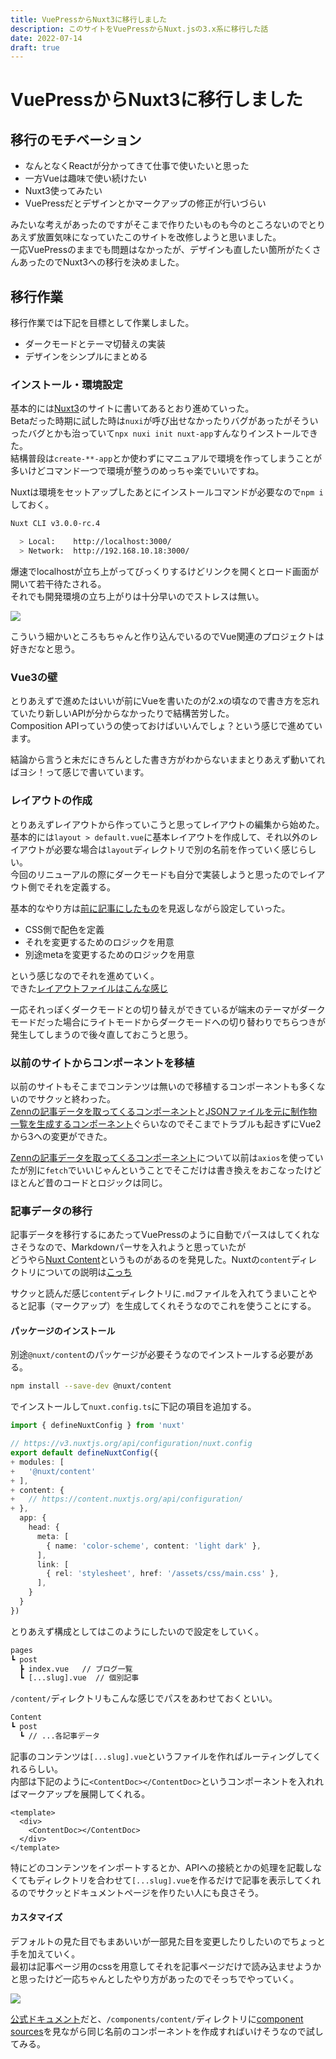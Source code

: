 ```yaml
---
title: VuePressからNuxt3に移行しました
description: このサイトをVuePressからNuxt.jsの3.x系に移行した話
date: 2022-07-14
draft: true
---
```


# VuePressからNuxt3に移行しました

## 移行のモチベーション

- なんとなくReactが分かってきて仕事で使いたいと思った
- 一方Vueは趣味で使い続けたい
- Nuxt3使ってみたい
- VuePressだとデザインとかマークアップの修正が行いづらい

みたいな考えがあったのですがそこまで作りたいものも今のところないのでとりあえず放置気味になっていたこのサイトを改修しようと思いました。  
一応VuePressのままでも問題はなかったが、デザインも直したい箇所がたくさんあったのでNuxt3への移行を決めました。

## 移行作業

移行作業では下記を目標として作業しました。

- ダークモードとテーマ切替えの実装
- デザインをシンプルにまとめる

### インストール・環境設定

基本的には[Nuxt3](https://v3.nuxtjs.org/)のサイトに書いてあるとおり進めていった。  
Betaだった時期に試した時は`nuxi`が呼び出せなかったりバグがあったがそういったバグとかも治っていて`npx nuxi init nuxt-app`すんなりインストールできた。  
結構普段は`create-**-app`とか使わずにマニュアルで環境を作ってしまうことが多いけどコマンド一つで環境が整うのめっちゃ楽でいいですね。

Nuxtは環境をセットアップしたあとにインストールコマンドが必要なので`npm i`しておく。

```sh
Nuxt CLI v3.0.0-rc.4

  > Local:    http://localhost:3000/
  > Network:  http://192.168.10.18:3000/

```

爆速でlocalhostが立ち上がってびっくりするけどリンクを開くとロード画面が開いて若干待たされる。  
それでも開発環境の立ち上がりは十分早いのでストレスは無い。

![](/img/post/renewal/nuxt3-loading.jpg)

こういう細かいところもちゃんと作り込んでいるのでVue関連のプロジェクトは好きだなと思う。

### Vue3の壁

とりあえずで進めたはいいが前にVueを書いたのが2.xの頃なので書き方を忘れていたり新しいAPIが分からなかったりで結構苦労した。  
Composition APIっていうの使っておけばいいんでしょ？という感じで進めています。  

結論から言うと未だにきちんとした書き方がわからないままとりあえず動いてればヨシ！って感じで書いています。  

### レイアウトの作成

とりあえずレイアウトから作っていこうと思ってレイアウトの編集から始めた。  
基本的には`layout > default.vue`に基本レイアウトを作成して、それ以外のレイアウトが必要な場合は`layout`ディレクトリで別の名前を作っていく感じらしい。  
今回のリニューアルの際にダークモードも自分で実装しようと思ったのでレイアウト側でそれを定義する。

基本的なやり方は[前に記事にしたもの](https://zenn.dev/ken7253/articles/darkmode-approach)を見返しながら設定していった。  

- CSS側で配色を定義
- それを変更するためのロジックを用意
- 別途metaを変更するためのロジックを用意

という感じなのでそれを進めていく。  
できた[レイアウトファイルはこんな感じ](https://github.com/ken7253/d6/blob/aa6c44335961c416e98d595a3d7c9e88cd68cb16/layouts/default.vue)

一応それっぽくダークモードとの切り替えができているが端末のテーマがダークモードだった場合にライトモードからダークモードへの切り替わりでちらつきが発生してしまうので後々直しておこうと思う。

### 以前のサイトからコンポーネントを移植

以前のサイトもそこまでコンテンツは無いので移植するコンポーネントも多くないのでサクッと終わった。  
[Zennの記事データを取ってくるコンポーネント](https://github.com/ken7253/d6/blob/main/components/ZennArticle.vue)と[JSONファイルを元に制作物一覧を生成するコンポーネント](https://github.com/ken7253/d6/blob/main/components/WorksList.vue)ぐらいなのでそこまでトラブルも起きずにVue2から3への変更ができた。  

[Zennの記事データを取ってくるコンポーネント](https://github.com/ken7253/d6/blob/main/components/ZennArticle.vue)について以前は`axios`を使っていたが別に`fetch`でいいじゃんということでそこだけは書き換えをおこなったけどほとんど昔のコードとロジックは同じ。  

### 記事データの移行

記事データを移行するにあたってVuePressのように自動でパースはしてくれなさそうなので、Markdownパーサを入れようと思っていたが  
どうやら[Nuxt Content](https://content.nuxtjs.org/)というものがあるのを発見した。Nuxtの`content`ディレクトリについての説明は[こっち](https://v3.nuxtjs.org/guide/directory-structure/content)

サクッと読んだ感じ`content`ディレクトリに`.md`ファイルを入れてうまいことやると記事（マークアップ）を生成してくれそうなのでこれを使うことにする。  

#### パッケージのインストール

別途`@nuxt/content`のパッケージが必要そうなのでインストールする必要がある。  

```sh
npm install --save-dev @nuxt/content
```

でインストールして`nuxt.config.ts`に下記の項目を追加する。

```ts
import { defineNuxtConfig } from 'nuxt'

// https://v3.nuxtjs.org/api/configuration/nuxt.config
export default defineNuxtConfig({
+ modules: [
+   '@nuxt/content'
+ ],
+ content: {
+   // https://content.nuxtjs.org/api/configuration/
+ },
  app: {
    head: {
      meta: [
        { name: 'color-scheme', content: 'light dark' },
      ],
      link: [
        { rel: 'stylesheet', href: '/assets/css/main.css' },
      ],
    }
  }
})
```

とりあえず構成としてはこのようにしたいので設定をしていく。

```txt
pages
┗ post
  ┣ index.vue   // ブログ一覧
  ┗ [...slug].vue  // 個別記事
```

`/content/`ディレクトリもこんな感じでパスをあわせておくといい。  

```txt
Content
┗ post
  ┗ // ...各記事データ
```

記事のコンテンツは`[...slug].vue`というファイルを作ればルーティングしてくれるらしい。  
内部は下記のように`<ContentDoc></ContentDoc>`というコンポーネントを入れればマークアップを展開してくれる。

```vue
<template>
  <div>
    <ContentDoc></ContentDoc>
  </div>
</template>
```

特にどのコンテンツをインポートするとか、APIへの接続とかの処理を記載しなくてもディレクトリを合わせて`[...slug].vue`を作るだけで記事を表示してくれるのでサクッとドキュメントページを作りたい人にも良さそう。

#### カスタマイズ

デフォルトの見た目でもまあいいが一部見た目を変更したりしたいのでちょっと手を加えていく。  
最初は記事ページ用のcssを用意してそれを記事ページだけで読み込ませようかと思ったけど一応ちゃんとしたやり方があったのでそっちでやっていく。

![](/img/post/renewal/default-visual.jpg)

[公式ドキュメント](https://content.nuxtjs.org/guide/writing/markdown#customizing)だと、`/components/content/`ディレクトリに[component sources](https://github.com/nuxt/content/tree/main/src/runtime/components/Prose)を見ながら同じ名前のコンポーネントを作成すればいけそうなので試してみる。  
